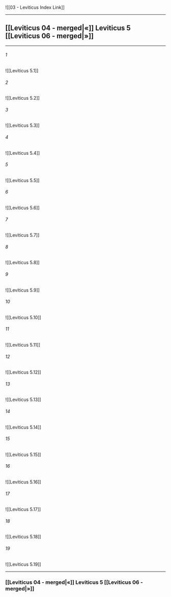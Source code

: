 ![[03 - Leviticus Index Link]]

---
##  [[Leviticus 04 - merged|«]] Leviticus 5 [[Leviticus 06 - merged|»]]

---

###### 1
![[Leviticus 5.1]] 

###### 2
![[Leviticus 5.2]] 

###### 3
![[Leviticus 5.3]] 

###### 4
![[Leviticus 5.4]]

###### 5 
![[Leviticus 5.5]] 

###### 6
![[Leviticus 5.6]] 

###### 7
![[Leviticus 5.7]] 

###### 8
![[Leviticus 5.8]] 

###### 9
![[Leviticus 5.9]] 

###### 10
![[Leviticus 5.10]] 

###### 11
![[Leviticus 5.11]] 

###### 12
![[Leviticus 5.12]]

###### 13
![[Leviticus 5.13]] 

###### 14
![[Leviticus 5.14]] 

###### 15
![[Leviticus 5.15]]

###### 16
![[Leviticus 5.16]] 

###### 17
![[Leviticus 5.17]]

###### 18
![[Leviticus 5.18]] 

###### 19
![[Leviticus 5.19]] 


---
###  [[Leviticus 04 - merged|«]] Leviticus 5 [[Leviticus 06 - merged|»]]